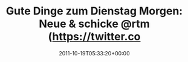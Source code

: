 ---
retweeted: false
source: <a href="http://twitter.com/download/android" rel="nofollow">Twitter for Android</a>
entities:
  hashtags: []
  symbols: []
  user_mentions:
  - name: Remember The Milk
    screen_name: rtm
    indices:
    - '47'
    - '51'
    id_str: '1976611'
    id: '1976611'
  urls: []
display_text_range:
- '0'
- '68'
favorite_count: '0'
id_str: '126531355369680896'
truncated: false
retweet_count: '0'
id: '126531355369680896'
created_at: Wed Oct 19 05:33:20 +0000 2011
favorited: false
full_text: 'Gute Dinge zum Dienstag Morgen: Neue & schicke [@rtm](https://twitter.com/rtm)
  App für Android.'
lang: de
tags:
- pesos/twitter
date: '2011-10-19T05:33:20+00:00'
src: https://twitter.com/bascht/status/126531355369680896
original_url: https://twitter.com/bascht/status/126531355369680896
type: twitter_tweet
text: 'Gute Dinge zum Dienstag Morgen: Neue & schicke [@rtm](https://twitter.com/rtm)
  App für Android.'
title: 'Gute Dinge zum Dienstag Morgen: Neue & schicke @rtm (https://twitter.co'

---